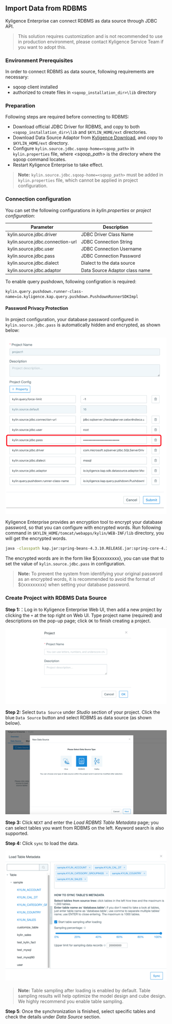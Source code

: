 ## Import Data from RDBMS

Kyligence Enterprise can connect RDBMS as data source through JDBC API.

> This solution requires customization and is not recommended to use in production environment, please contact Kyligence Service Team if you want to adopt this.

### Environment Prerequisites

In order to connect RDBMS as data source, following requirements are necessary:

- sqoop client installed
- authorized to create files in `<sqoop_installation_dir>\lib` directory

### Preparation

Following steps are required before connecting to RDBMS:

- Download official JDBC Driver for RDBMS, and copy to both `<sqoop_installation_dir>\lib` and `$KYLIN_HOME/ext` directories.
- Download Data Source Adaptor from [Kyligence Download](http://download.kyligence.io/#/addons), and copy to `$KYLIN_HOME/ext` directory.
- Configure `kylin.source.jdbc.sqoop-home=<sqoop_path>` in `kylin.properties` file, where *<sqoop_path>* is the directory where the sqoop command locates.
- Restart Kyligence Enterprise to take effect.

> **Note:**  `kylin.source.jdbc.sqoop-home=<sqoop_path>` must be added in `kylin.properties` file, which cannot be applied in project configuration.

### Connection configuration

You can set the following configurations in *kylin.properties* or *project configuration*:

| Parameter                        | Description                                                  |
| -------------------------------- | ------------------------------------------------------------ |
| kylin.source.jdbc.driver         | JDBC Driver Class Name                                       |
| kylin.source.jdbc.connection-url | JDBC Connection String                                       |
| kylin.source.jdbc.user           | JDBC Connection Username                                     |
| kylin.source.jdbc.pass           | JDBC Connection Password                                     |
| kylin.source.jdbc.dialect        | Dialect to the data source                                   |
| kylin.source.jdbc.adaptor        | Data Source Adaptor class name                               |

To enable query pushdown, following configration is required:

```properties
kylin.query.pushdown.runner-class-name=io.kyligence.kap.query.pushdown.PushdownRunnerSDKImpl
```

#### Password Privacy Protection

In project configuration, your database password configured in `kylin.source.jdbc.pass` is automatically hidden and encrypted, as shown below:

![Project configuration](../images/rdbms_project_pass.png)

Kyligence Enterprise provides an encryption tool to encrypt your database password, so that you can configure with encrypted words. Run following command in `$KYLIN_HOME/tomcat/webapps/kylin/WEB-INF/lib` directory, you will get the encrypted words. 

```sh
java -classpath kap.jar:spring-beans-4.3.10.RELEASE.jar:spring-core-4.3.10.RELEASE.jar:commons-codec-1.7.jar org.apache.kylin.rest.security.PasswordPlaceholderConfigurer AES yourpassword
```

The encrypted words are in the form like ${xxxxxxxxx}, you can use that to set the value of `kylin.source.jdbc.pass` in configuration.

> **Note:** To prevent the system from identifying your original password as an encrypted words, it is recommended to avoid the format of ${xxxxxxxxx} when setting your database password.


### Create Project with RDBMS Data Source

**Step 1:**：Log in to Kyligence Enterprise Web UI, then add a new project by clicking the `+` at the top right on Web UI. Type project name (required) and descriptions on the pop-up page; click `OK` to finish creating a project.

![Create project](../images/create_project.png)

**Step 2:** Select `Data Source` under *Studio* section of your project. Click the blue `Data Source` button and select RDBMS as data source (as shown below).

![Select Data Source](../images/rdbms_import_select_source.png)

**Step 3:** Click `NEXT` and enter the *Load RDBMS Table Metadata* page; you can select tables you want from RDBMS on the left. Keyword search is also supported.

**Step 4:** Click `sync` to load the data. 

![Load data](../images/rdbms_import_select_table.png)

> **Note:** Table sampling after loading is enabled by default. Table sampling results will help optimize the model design and cube design. We highly recommend you enable table sampling.

**Step 5**: Once the synchronization is finished, select specific tables and check the details under *Data Source* section.
